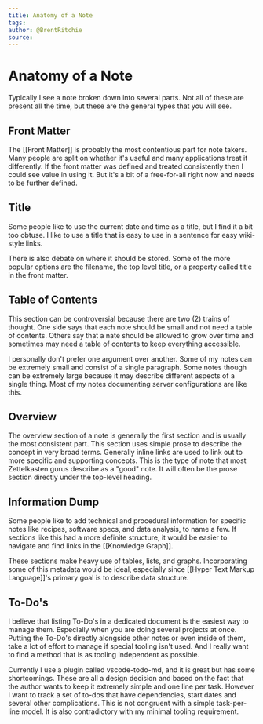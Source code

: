 ```yaml
---
title: Anatomy of a Note
tags: 
author: @BrentRitchie
source: 
---
```

# Anatomy of a Note

Typically I see a note broken down into several parts. Not all of these are present all the time, but these are the general types that you will see.

## Front Matter

The [[Front Matter]] is probably the most contentious part for note takers. Many people are split on whether it's useful and many applications treat it differently. If the front matter was defined and treated consistently then I could see value in using it. But it's a bit of a free-for-all right now and needs to be further defined.

## Title

Some people like to use the current date and time as a title, but I find it a bit too obtuse. I like to use a title that is easy to use in a sentence for easy wiki-style links.

There is also debate on where it should be stored. Some of the more popular options are the filename, the top level title,  or a property called title in the front matter.

## Table of Contents

This section can be controversial because there are two (2) trains of thought. One side says that each note should be small and not need a table of contents. Others say that a nate should be allowed to grow over time and sometimes may need a table of contents to keep everything accessible.

I personally don't prefer one argument over another. Some of my notes can be extremely small and consist of a single paragraph. Some notes though can be extremely large because it may describe different aspects of a single thing. Most of my notes documenting server configurations are like this.

## Overview

The overview section of a note is generally the first section and is usually the most consistent part. This section uses simple prose to describe the concept in very broad terms. Generally inline links are used to link out to more specific and supporting concepts. This is the type of note that most Zettelkasten gurus describe as a "good" note. It will often be the prose section directly under the top-level heading.

## Information Dump

Some people like to add technical and procedural information for specific notes like recipes, software specs, and data analysis, to name a few. If sections like this had a more definite structure, it would be easier to navigate and find links in the [[Knowledge Graph]].

These sections make heavy use of tables, lists, and graphs. Incorporating some of this metadata would be ideal, especially since [[Hyper Text Markup Language]]'s primary goal is to describe data structure.

## To-Do's

I believe that listing To-Do's in a dedicated document is the easiest way to manage them. Especially when you are doing several projects at once. Putting the To-Do's directly alongside other notes or even inside of them, take a lot of effort to manage if special tooling isn't used. And I really want to find a method that is as tooling independent as possible.

Currently I use a plugin called vscode-todo-md, and it is great but has some shortcomings. These are all a design decision and based on the fact that the author wants to keep it extremely simple and one line per task. However I want to track a set of to-dos that have dependencies, start dates and several other complications. This is not congruent with a simple task-per-line model. It is also contradictory with my minimal tooling requirement.